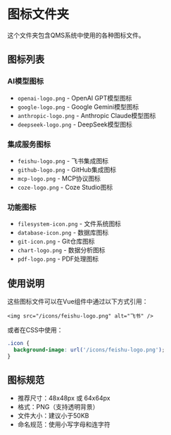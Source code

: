 # 图标文件夹

这个文件夹包含QMS系统中使用的各种图标文件。

## 图标列表

### AI模型图标
- `openai-logo.png` - OpenAI GPT模型图标
- `google-logo.png` - Google Gemini模型图标
- `anthropic-logo.png` - Anthropic Claude模型图标
- `deepseek-logo.png` - DeepSeek模型图标

### 集成服务图标
- `feishu-logo.png` - 飞书集成图标
- `github-logo.png` - GitHub集成图标
- `mcp-logo.png` - MCP协议图标
- `coze-logo.png` - Coze Studio图标

### 功能图标
- `filesystem-icon.png` - 文件系统图标
- `database-icon.png` - 数据库图标
- `git-icon.png` - Git仓库图标
- `chart-logo.png` - 数据分析图标
- `pdf-logo.png` - PDF处理图标

## 使用说明

这些图标文件可以在Vue组件中通过以下方式引用：

```vue
<img src="/icons/feishu-logo.png" alt="飞书" />
```

或者在CSS中使用：

```css
.icon {
  background-image: url('/icons/feishu-logo.png');
}
```

## 图标规范

- 推荐尺寸：48x48px 或 64x64px
- 格式：PNG（支持透明背景）
- 文件大小：建议小于50KB
- 命名规范：使用小写字母和连字符
